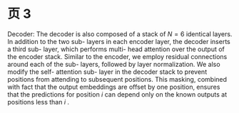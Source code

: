 # 页 3
Decoder: The decoder is also composed of a stack of  $N = 6$  identical layers. In addition to the two sub- layers in each encoder layer, the decoder inserts a third sub- layer, which performs multi- head attention over the output of the encoder stack. Similar to the encoder, we employ residual connections around each of the sub- layers, followed by layer normalization. We also modify the self- attention sub- layer in the decoder stack to prevent positions from attending to subsequent positions. This masking, combined with fact that the output embeddings are offset by one position, ensures that the predictions for position  $i$  can depend only on the known outputs at positions less than  $i$ .